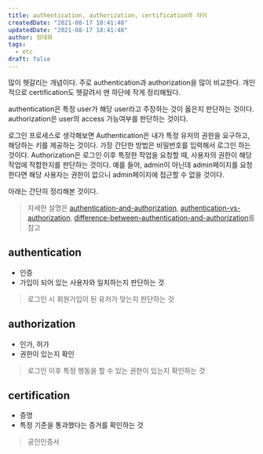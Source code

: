```yaml
---
title: authentication, authorization, certification의 차이
createdDate: "2021-08-17 18:41:48"
updatedDate: "2021-08-17 18:41:48"
author: 정대화
tags:
  - etc
draft: false
---
```


많이 헷갈리는 개념이다. 주로 authentication과 authorization을 많이 비교한다. 개인적으로 certification도 헷갈려서 맨 하단에 작게 정리해뒀다.

authentication은 특정 user가 해당 user라고 주장하는 것이 옳은지 판단하는 것이다. authorization은 user의 access 가능여부를 판단하는 것이다.

로그인 프로세스로 생각해보면 Authentication은 내가 특정 유저의 권한을 요구하고, 해당하는 키를 제공하는 것이다. 가장 간단한 방법은 비밀번호를 입력해서 로그인 하는 것이다. Authorization은 로그인 이후 특정한 작업을 요청할 때, 사용자의 권한이 해당 작업에 적합한지를 판단하는 것이다. 예를 들어, admin이 아닌데 admin페이지를 요청한다면 해당 사용자는 권한이 없으니 admin페이지에 접근할 수 없을 것이다.

아래는 간단히 정리해본 것이다.
> 자세한 설명은 [authentication-and-authorization](https://auth0.com/docs/get-started/authentication-and-authorization), [authentication-vs-authorization](https://www.okta.com/identity-101/authentication-vs-authorization/), [difference-between-authentication-and-authorization](https://www.geeksforgeeks.org/difference-between-authentication-and-authorization/)를 참고

## authentication

- 인증
- 가입이 되어 있는 사용자와 일치하는지 판단하는 것

> 로그인 시 회원가입이 된 유저가 맞는지 판단하는 것

## authorization

- 인가, 허가
- 권한이 있는지 확인

> 로그인 이후 특정 행동을 할 수 있는 권한이 있는지 확인하는 것

## certification

- 증명
- 특정 기준을 통과했다는 증거를 확인하는 것

> 공인인증서
